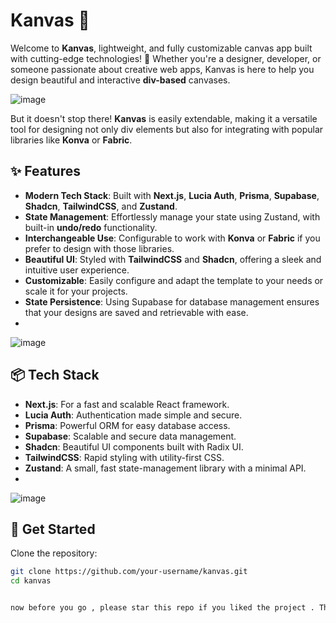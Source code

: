 # Kanvas 🎨

Welcome to **Kanvas**, lightweight, and fully customizable canvas app built with cutting-edge technologies! 🚀 Whether you're a designer, developer, or someone passionate about creative web apps, Kanvas is here to help you design beautiful and interactive **div-based** canvases.

![image](https://github.com/user-attachments/assets/59f18a40-908f-4d81-bcbc-913f7ea4bccd)

But it doesn't stop there! **Kanvas** is easily extendable, making it a versatile tool for designing not only div elements but also for integrating with popular libraries like **Konva** or **Fabric**.

## ✨ Features

- **Modern Tech Stack**: Built with **Next.js**, **Lucia Auth**, **Prisma**, **Supabase**, **Shadcn**, **TailwindCSS**, and **Zustand**.
- **State Management**: Effortlessly manage your state using Zustand, with built-in **undo/redo** functionality.
- **Interchangeable Use**: Configurable to work with **Konva** or **Fabric** if you prefer to design with those libraries.
- **Beautiful UI**: Styled with **TailwindCSS** and **Shadcn**, offering a sleek and intuitive user experience.
- **Customizable**: Easily configure and adapt the template to your needs or scale it for your projects.
- **State Persistence**: Using Supabase for database management ensures that your designs are saved and retrievable with ease.
- 
![image](https://github.com/user-attachments/assets/f1536874-54f2-4af8-9a44-0eab643a480e)

## 📦 Tech Stack

- **Next.js**: For a fast and scalable React framework.
- **Lucia Auth**: Authentication made simple and secure.
- **Prisma**: Powerful ORM for easy database access.
- **Supabase**: Scalable and secure data management.
- **Shadcn**: Beautiful UI components built with Radix UI.
- **TailwindCSS**: Rapid styling with utility-first CSS.
- **Zustand**: A small, fast state-management library with a minimal API.
- 
![image](https://github.com/user-attachments/assets/0e397b4a-ee70-4c7c-aa2e-4a5f9efd6e92)

## 🚀 Get Started

Clone the repository:

```bash
git clone https://github.com/your-username/kanvas.git
cd kanvas


now before you go , please star this repo if you liked the project . Thank you . 
